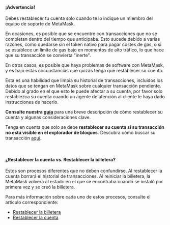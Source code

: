 
#### ¡Advertencia!


Debes restablecer tu cuenta solo cuando te lo indique un miembro del equipo de soporte de MetaMask.



En ocasiones, es posible que se encuentre con transacciones que no se completan dentro del tiempo que anticipaba. Esto sucede debido a varias razones, como quedarse sin el token nativo para pagar costes de gas, o si se establece un límite de gas bajo en momentos de alto tráfico, lo que hace que su transacción se convierta "inerte".


En otros casos, es posible que haya problemas de software con MetaMask, y es bajo estas circunstancias que quizás tenga que restablecer su cuenta.


Esta es una habilidad que limpia su historial de transacciones, incluidos los datos que se tengan en MetaMask sobre cualquier transacción pendiente. Debido al grado en el que esto le puede afectar a su cuenta, por favor solo restablezca su cuenta cuando un agente de atención al cliente le haya dado instrucciones de hacerlo.


**Consulte nuestra [guía](https://support.metamask.io/hc/en-us/articles/360015488891)** para una breve descripción de cómo restablecer su cuenta y algunas consideraciones clave. 


Tenga en cuenta que solo se debe **restablecer su cuenta si su transacción no está visible en el explorador de bloques**. Descubra cómo buscar su transacción [aquí](https://support.metamask.io/hc/en-us/articles/360057536611).


 



#### ¿Restablecer la cuenta vs. Restablecer la billetera?


Estos son procesos diferentes que no deben confundirse. Al restablecer la cuenta borrará el historial de transacciones. Al reiniciar la billetera, la MetaMask volverá al estado en el que se encontraba cuando se instaló por primera vez y se creó la billetera.


Para más información sobre cada uno de estos procesos, consulte el artículo correspondiente:


* [Restablecer la billetera](https://support.metamask.io/hc/en-us/articles/4556918516763)
* [Restablecer la cuenta](https://support.metamask.io/hc/en-us/articles/360015488891)


